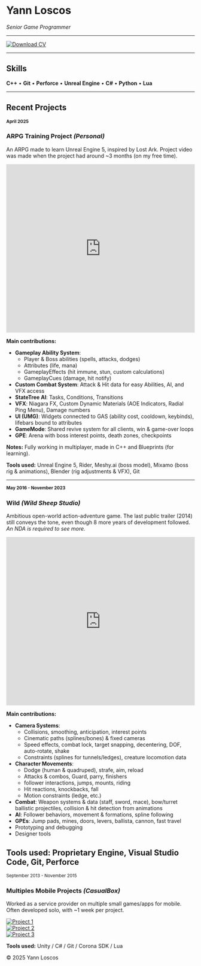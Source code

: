# Yann Loscos  
*Senior Game Programmer*

---

[![Download CV](https://img.shields.io/badge/📄_Download_My_CV-blue?style=for-the-badge)](https://github.com/yloscos/yloscos.github.io/raw/main/assets/cv/Yann_LOSCOS_GPP_CV_2025.pdf)

---
## Skills  
**C++** • **Git** • **Perforce** • **Unreal Engine** • **C#** • **Python** • **Lua**

---

## Recent Projects  

<sub>**April 2025**</sub>
### ARPG Training Project *(Personal)*

An ARPG made to learn Unreal Engine 5, inspired by Lost Ark.
Project video was made when the project had around ~3 months (on my free time).  

<iframe width="100%" height="450" src="https://www.youtube.com/embed/uxbrGdauHEE" frameborder="0" allowfullscreen></iframe>  

**Main contributions:**  
- **Gameplay Ability System**:  
  - Player & Boss abilities (spells, attacks, dodges)  
  - Attributes (life, mana)  
  - GameplayEffects (hit immune, stun, custom calculations)  
  - GameplayCues (damage, hit notify)  
- **Custom Combat System**: Attack & Hit data for easy Abilities, AI, and VFX access  
- **StateTree AI**: Tasks, Conditions, Transitions  
- **VFX**: Niagara FX, Custom Dynamic Materials (AOE Indicators, Radial Ping Menu), Damage numbers
- **UI (UMG)**: Widgets connected to GAS (ability cost, cooldown, keybinds), lifebars bound to attributes  
- **GameMode**: Shared revive system for all clients, win & game-over loops  
- **GPE**: Arena with boss interest points, death zones, checkpoints  

**Notes:** Fully working in multiplayer, made in C++ and Blueprints (for learning).  

**Tools used:** Unreal Engine 5, Rider, Meshy.ai (boss model), Mixamo (boss rig & animations), Blender (rig adjustments & VFX), Git  

---

<sub>**May 2016 - November 2023**</sub>
### Wild *(Wild Sheep Studio)*
Ambitious open-world action-adventure game. The last public trailer (2014) still conveys the tone, even though 8 more years of development followed.
*An NDA is required to see more.*

<iframe width="100%" height="450" src="https://www.youtube.com/embed/JZwCLfTvmXo" frameborder="0" allowfullscreen></iframe>  

**Main contributions:**  
- **Camera Systems**:  
  - Collisions, smoothing, anticipation, interest points  
  - Cinematic paths (splines/bones) & fixed cameras  
  - Speed effects, combat lock, target snapping, decentering, DOF, auto-rotate, shake  
  - Constraints (splines for tunnels/ledges), creature locomotion data  
- **Character Movements**:  
  - Dodge (human & quadruped), strafe, aim, reload
  - Attacks & combos, Guard, parry, finishers
  - follower interactions, jumps, mounts, riding
  - Hit reactions, knockbacks, fall  
  - Motion constraints (ledge, etc.)  
- **Combat**: Weapon systems & data (staff, sword, mace), bow/turret ballistic projectiles, collision & hit detection from animations  
- **AI**: Follower behaviors, movement & formations, spline following  
- **GPEs**: Jump pads, mines, doors, levers, ballista, cannon, fast travel  
- Prototyping and debugging  
- Designer tools  
   
**Tools used:** Proprietary Engine, Visual Studio Code, Git, Perforce 
---

<sub>September 2013 - November 2015</sub>
### Multiples Mobile Projects *(CasualBox)*

Worked as a service provider on multiple small games/apps for mobile.  
Often developed solo, with ~1 week per project.  

[![Project 1](https://img.youtube.com/vi/GwcrrssmkgA/0.jpg)](https://www.youtube.com/watch?v=GwcrrssmkgA)  
[![Project 2](https://img.youtube.com/vi/UjGP6I_gu2U/0.jpg)](https://www.youtube.com/watch?v=UjGP6I_gu2U)  
[![Project 3](https://img.youtube.com/vi/WHzWvo5O8WY/0.jpg)](https://www.youtube.com/watch?v=WHzWvo5O8WY)
 
**Tools used:** Unity / C# / Git / Corona SDK / Lua

© 2025 Yann Loscos
